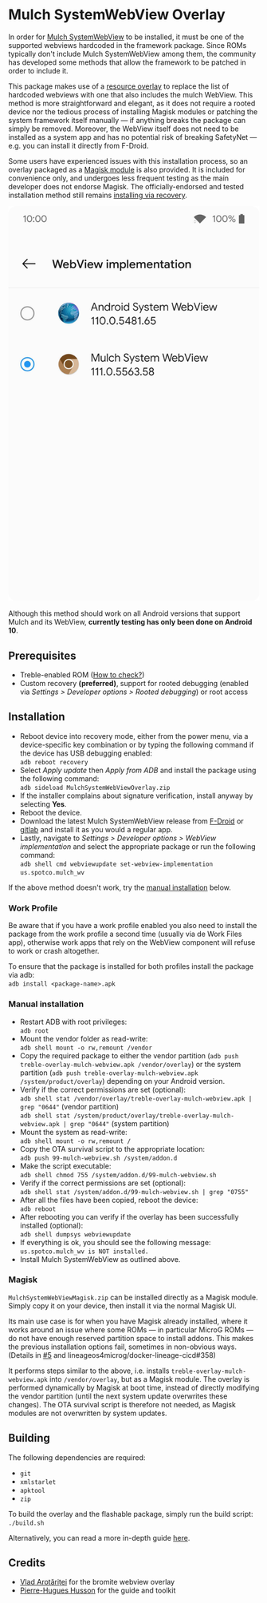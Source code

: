 # Mulch SystemWebView Overlay

In order for [Mulch SystemWebView](https://gitlab.com/divested-mobile/mulch) to be installed, it must be one of the supported webviews hardcoded in the framework package. Since ROMs typically don't include Mulch SystemWebView among them, the community has developed some methods that allow the framework to be patched in order to include it.

This package makes use of a [resource overlay](https://source.android.com/docs/core/architecture/rros) to replace the list of hardcoded webviews with one that also includes the mulch WebView. This method is more straightforward and elegant, as it does not require a rooted device nor the tedious process of installing Magisk modules or patching the system framework itself manually — if anything breaks the package can simply be removed. Moreover, the WebView itself does not need to be installed as a system app and has no potential risk of breaking SafetyNet — e.g. you can install it directly from F-Droid.

Some users have experienced issues with this installation process, so an overlay packaged as a [Magisk module](#magisk) is also provided. It is included for convenience only, and undergoes less frequent testing as the main developer does not endorse Magisk. The officially-endorsed and tested installation method still remains [installing via recovery](#installation).

![The WebView implementation settings with the Mulch SystemWebView Overlay installed](screenshot.png)

Although this method should work on all Android versions that support Mulch and its WebView, **currently testing has only been done on Android 10**.

## Prerequisites

* Treble-enabled ROM ([How to check?](https://github.com/phhusson/treble_experimentations/wiki/Frequently-Asked-Questions-%28FAQ%29#how-can-i-check-if-my-device-is-treble-enabled))
* Custom recovery **(preferred)**, support for rooted debugging (enabled via *Settings > Developer options > Rooted debugging*) or root access

## Installation

* Reboot device into recovery mode, either from the power menu, via a device-specific key combination or by typing the following command if the device has USB debugging enabled:  
`adb reboot recovery`
* Select *Apply update* then *Apply from ADB* and install the package using the following command:  
`adb sideload MulchSystemWebViewOverlay.zip`
* If the installer complains about signature verification, install anyway by selecting **Yes**.
* Reboot the device.
* Download the latest Mulch SystemWebView release from [F-Droid](https://f-droid.org/en/packages/us.spotco.mulch_wv) or [gitlab](https://gitlab.com/divested-mobile/mulch/-/raw/master/prebuilt/arm64/webview.apk) and install it as you would a regular app.
* Lastly, navigate to *Settings > Developer options > WebView implementation* and select the appropriate package or run the following command:  
`adb shell cmd webviewupdate set-webview-implementation us.spotco.mulch_wv`

If the above method doesn't work, try the [manual installation](#manual-installation) below.

### Work Profile

Be aware that if you have a work profile enabled you also need to install the package from the work profile a second time (usually via de Work Files app), otherwise work apps that rely on the WebView component will refuse to work or crash altogether.

To ensure that the package is installed for both profiles install the package via adb:  
`adb install <package-name>.apk`

### Manual installation

* Restart ADB with root privileges:  
`adb root`
* Mount the vendor folder as read-write:  
`adb shell mount -o rw,remount /vendor`
* Copy the required package to either the vendor partition (`adb push treble-overlay-mulch-webview.apk /vendor/overlay`) or the system partition (`adb push treble-overlay-mulch-webview.apk /system/product/overlay`) depending on your Android version.
* Verify if the correct permissions are set (optional):  
`adb shell stat /vendor/overlay/treble-overlay-mulch-webview.apk | grep "0644"` (vendor partition)  
`adb shell stat /system/product/overlay/treble-overlay-mulch-webview.apk | grep "0644"` (system partition)
* Mount the system as read-write:  
`adb shell mount -o rw,remount /`
* Copy the OTA survival script to the appropriate location:  
`adb push 99-mulch-webview.sh /system/addon.d`
* Make the script executable:  
`adb shell chmod 755 /system/addon.d/99-mulch-webview.sh`
* Verify if the correct permissions are set (optional):  
`adb shell stat /system/addon.d/99-mulch-webview.sh | grep "0755"`
* After all the files have been copied, reboot the device:  
`adb reboot`
* After rebooting you can verify if the overlay has been successfully installed (optional):  
`adb shell dumpsys webviewupdate`
* If everything is ok, you should see the following message:  
`us.spotco.mulch_wv is NOT installed.`
* Install Mulch SystemWebView as outlined above.

### Magisk

`MulchSystemWebViewMagisk.zip` can be installed directly as a Magisk module. Simply copy it on your device, then install it via the normal Magisk UI.

Its main use case is for when you have Magisk already installed, where it works around an issue where some ROMs — in particular MicroG ROMs — do not have enough reserved partition space to install addons. This makes the previous installation options fail, sometimes in non-obvious ways. (Details in [#5](https://github.com/arovlad/bromite-webview-overlay/issues/5) and lineageos4microg/docker-lineage-cicd#358)

It performs steps similar to the above, i.e. installs `treble-overlay-mulch-webview.apk` into `/vendor/overlay`, but as a Magisk module. The overlay is performed dynamically by Magisk at boot time, instead of directly modifying the vendor partition (until the next system update overwrites these changes). The OTA survival script is therefore not needed, as Magisk modules are not overwritten by system updates.

## Building

The following dependencies are required:

* `git`
* `xmlstarlet`
* `apktool`
* `zip`

To build the overlay and the flashable package, simply run the build script:
`./build.sh`

Alternatively, you can read a more in-depth guide [here](https://github.com/phhusson/treble_experimentations/wiki/How-to-create-an-overlay%3F).

## Credits

* [Vlad Arotăriței](https://github.com/arovlad) for the bromite webview overlay
* [Pierre-Hugues Husson](https://github.com/phhusson) for the guide and toolkit
